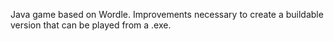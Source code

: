 Java game based on Wordle. Improvements necessary to create a buildable version that can be played from a .exe.
